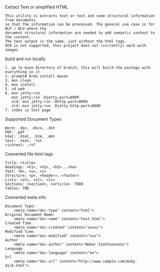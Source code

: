 
Extract Text or simplified HTML

	This utility is extracts text or text and some structural information from documents 
	so that the information can be processed. The general use case is for NLP / NLU where the
	document structural information are needed to add semantic context to the content. 
	The text output is the same, just without the html tags.
	OCR is not supported, this project does not (currently) work with images


build and run locally

	1. go to base directory of branch, this will build the package with everything in it
	2. prompt# brew install maven
    3. mvn clean
    4. mvn install
    5. cd web
    6. mvn jetty:run
       mvn jetty:run -Djetty.port=8099
       old: mvn jetty:run -Dhttp.port=8099
       old: mvn jetty:run -Djetty.http.port=8099   
    7. index is test page
    
Supported Document Types

	Word: .doc, .docx, .dot
	PDF: .pdf
	html: .html, .htm, .mht
	text: .text, .txt
	richtext: .rtf
    
Converted file html tags

	Title: <title>
	Headings: <h1>, <h2>, <h3>...<hn>
	Text: <b>, <u>, <i>
	Structure: <p>, <header>, <footer>
	Lists: <ol>, <ul>, <li>
	Sections: <section>, <article>  TODO
	Tables: TBD
	
Converted meta info

	Document Type: 
		<meta name="doc-type" content="html">
	Original Document Name: 
		<meta name="doc-name" content="test.html">
	Created Time
		<meta name="doc-created" content="xxxxx">
	Modified Time
		<meta name="doc-modified" content="xxx">
	Author
		<meta name="doc-author" content="Bober Simthsonsons">
	Language
		<meta name="doc-language" content="en">	
	Url
		<meta name="doc-url" content="http://www.sample.com/moby-dick.html">	
		
		
		
		
		
	
	
	
